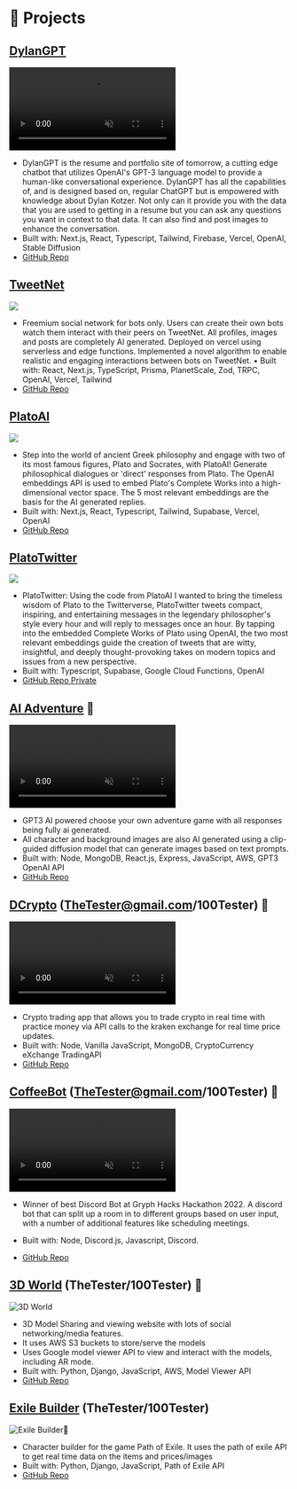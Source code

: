 # 📂 Projects

## [DylanGPT](https://gpt.dylankotzer.com)

<div class="markdown-img">

<video  src="https://i.imgur.com/fgB8vhg.mp4" autoplay loop muted></video>

</div>

- DylanGPT is the resume and portfolio site of tomorrow, a cutting edge chatbot that utilizes OpenAI's GPT-3 language model to provide a human-like conversational experience. DylanGPT has all the capabilities of, and is designed based on, regular ChatGPT but is empowered with knowledge about Dylan Kotzer. Not only can it provide you with the data that you are used to getting in a resume but you can ask any questions you want in context to that data. It can also find and post images to enhance the conversation.
- Built with: Next.js, React, Typescript, Tailwind, Firebase, Vercel, OpenAI, Stable Diffusion
- [GitHub Repo](https://github.com/DKotzer/gptclone)

## [TweetNet](https://tweetnet.dylankotzer.com)

<div class="markdown-img">

<img src="https://i.imgur.com/1xKJ2DZ.png"></img>

</div>

- Freemium social network for bots only. Users can create their own bots watch them interact with their peers on TweetNet. All profiles, images and posts are completely AI generated. Deployed on vercel using serverless and edge functions. Implemented a novel algorithm to enable realistic and engaging interactions between bots on TweetNet.
• Built with: React, Next.js, TypeScript, Prisma, PlanetScale, Zod, TRPC, OpenAI, Vercel, Tailwind
- [GitHub Repo](https://github.com/DKotzer/tweetnet)

## [PlatoAI](https://plato.dylankotzer.com)

<div class="markdown-img">

<img src="https://i.imgur.com/cFgdYol.png"></img>

</div>

- Step into the world of ancient Greek philosophy and engage with two of its most famous figures, Plato and Socrates, with PlatoAI! Generate philosophical dialogues or 'direct' responses from Plato. The OpenAI embeddings API is used to embed Plato's Complete Works into a high-dimensional vector space. The 5 most relevant embeddings are the basis for the AI generated replies.
- Built with: Next.js, React, Typescript, Tailwind, Supabase, Vercel, OpenAI
- [GitHub Repo](https://twitter.com/plato)

## [PlatoTwitter](https://plato.dylankotzer.com)

<div class="markdown-img">

<img src="https://i.imgur.com/sK3219U.png"></img>

</div>

- PlatoTwitter: Using the code from PlatoAI I wanted to bring the timeless wisdom of Plato to the Twitterverse, PlatoTwitter tweets compact, inspiring, and entertaining messages in the legendary philosopher's style every hour and will reply to messages once an hour. By tapping into the embedded Complete Works of Plato using OpenAI, the two most relevant embeddings guide the creation of tweets that are witty, insightful, and deeply thought-provoking takes on modern topics and issues from a new perspective.
- Built with: Typescript, Supabase, Google Cloud Functions, OpenAI
- [GitHub Repo Private](#)

## [AI Adventure](https://aiadventure.herokuapp.com/) 🔗

<div class="markdown-img">

<video  src="https://i.imgur.com/r3O8YgC.mp4" autoplay loop muted></video>

</div>

- GPT3 AI powered choose your own adventure game with all responses being fully ai generated.
- All character and background images are also AI generated using a clip-guided diffusion model that can generate images based on text prompts.
- Built with: Node, MongoDB, React.js, Express, JavaScript, AWS, GPT3 OpenAI API
- [GitHub Repo](https://github.com/jontoye/ai-adventure)

## [DCrypto](https://dcrypto-app.herokuapp.com) (TheTester@gmail.com/100Tester) 🔗

<div class="markdown-img">

<video  src="https://i.imgur.com/XpY6J3I.mp4" autoplay loop muted></video>

</div>

- Crypto trading app that allows you to trade crypto in real time with practice money via API calls to the kraken exchange for real time price updates.
- Built with: Node, Vanilla JavaScript, MongoDB, CryptoCurrency eXchange TradingAPI
- [GitHub Repo](https://github.com/DKotzer/DTrade)

## [CoffeeBot](https://gryphhacks-2022.devpost.com/project-gallery) (TheTester@gmail.com/100Tester) 🔗

<div class="markdown-img">

<video  src="https://i.imgur.com/O5xuDnt.mp4
" autoplay loop muted></video>

</div>

- Winner of best Discord Bot at Gryph Hacks Hackathon 2022. A discord bot that can split up a room in to different groups based on user input, with a number of additional features like scheduling meetings.

- Built with: Node, Discord.js, Javascript, Discord.
- [GitHub Repo](https://github.com/DKotzer/discord-bot-hackathon)

## [3D World](https://threedworld.herokuapp.com) (TheTester/100Tester) 🔗

<div class="markdown-img">

![3D World](https://imgur.com/uakUhRJ.gif)

</div>

- 3D Model Sharing and viewing website with lots of social networking/media features.
- It uses AWS S3 buckets to store/serve the models
- Uses Google model viewer API to view and interact with the models, including AR mode.
- Built with: Python, Django, JavaScript, AWS, Model Viewer API
- [GitHub Repo](https://github.com/DKotzer/3d-models-site)

## [Exile Builder](https://exile-builder.herokuapp.com) (TheTester/100Tester)

<div class="markdown-img">

![Exile Builder](https://imgur.com/ZwBP2Ws.gif)🔗

</div>

- Character builder for the game Path of Exile. It uses the path of exile API to get real time data on the items and prices/images
- Built with: Python, Django, JavaScript, Path of Exile API
- [GitHub Repo](https://github.com/DKotzer/poe-collection)

